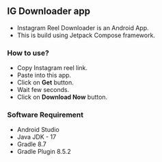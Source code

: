 ## IG Downloader app

- Instagram Reel Downloader is an Android App. 
- This is build using Jetpack Compose framework.

### How to use?

- Copy Instagram reel link.
- Paste into this app.
- Click on **Get** button.
- Wait few seconds.
- Click on **Download Now** button. 

### Software Requirement

- Android Studio
- Java JDK - 17
- Gradle 8.7
- Gradle Plugin 8.5.2